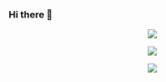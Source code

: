 ### Hi there 👋

<!--
**SongMinGyu0506/SongMinGyu0506** is a ✨ _special_ ✨ repository because its `README.md` (this file) appears on your GitHub profile.

Here are some ideas to get you started:

- 🔭 I’m currently working on ...
- 🌱 I’m currently learning ...
- 👯 I’m looking to collaborate on ...
- 🤔 I’m looking for help with ...
- 💬 Ask me about ...
- 📫 How to reach me: ...
- 😄 Pronouns: ...
- ⚡ Fun fact: ...
-->
<p align="center">
  <img src="https://github-readme-stats.vercel.app/api?username=SongMinGyu0506&show_icons=true&theme=dark">
 </p>

<p align="center">
  <img src="https://github-readme-stats.vercel.app/api/top-langs/?username=SongMinGyu0506&layout=compact&theme=dark">
</p>

<p align="center">
  <img src="https://widget.realdeveloper.pro/api/top?stack=Node.js,Python,Java">
</p>
